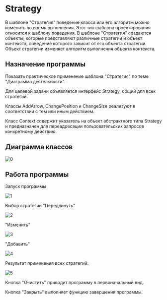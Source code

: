 # Strategy
В шаблоне "Стратегия" поведение класса или его алгоритм можно изменить во время выполнения. Этот тип шаблона проектирования относится к шаблону поведения.
В шаблоне "Стратегия" создаются объекты, которые представляют различные стратегии и объект контекста, поведение которого зависит от его объекта стратегии. Объект стратегии изменяет алгоритм выполнения объекта контекста.
## Назначение программы
Показать практическое применение шаблона "Стратегия" по теме "Диаграмма деятельности".

Для целевой задачи объявляется интерфейс Strategy, общий для всех стратегий.

Классы AddArrow, ChangePosition и ChangeSize  реализуют в соответствии с тем или иным действием. 

Класс Сontext содержит указатель на объект абстрактного типа Strategy и предназначен для переадресации пользовательских запросов конкретному действию. 
## Диаграмма классов

![0](https://user-images.githubusercontent.com/85245803/122641376-9c2e6b80-d10d-11eb-8326-8ade8ea93dd8.png)

## Работа программы

Запуск программы

![1](https://user-images.githubusercontent.com/85245803/122641378-a5b7d380-d10d-11eb-8499-3641cd6782a3.png)

Выбор стратегии "Передвинуть"

![2](https://user-images.githubusercontent.com/85245803/122641410-e9aad880-d10d-11eb-96fe-5404ed121649.png)

"Изменить"

![3](https://user-images.githubusercontent.com/85245803/122641413-ec0d3280-d10d-11eb-92a2-e9967b045dfd.png)

"Добавить"

![4](https://user-images.githubusercontent.com/85245803/122641418-ef082300-d10d-11eb-932e-c8be4d71aa0f.png)

Результат применения всех стратегий:

![5](https://user-images.githubusercontent.com/85245803/122641404-ddbf1680-d10d-11eb-9c2b-99602beaf4c0.png)

Кнопка "Очистить" приводит программу в первоначальный вид.

Кнопка "Закрыть" выполняет функцию завершения программы.

